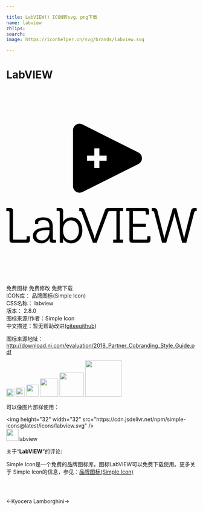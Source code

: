 ```yaml
---

title: LabVIEW() ICON转svg、png下载
name: labview
zhTips: 
search: 
image: https://iconhelper.cn/svg/brands/labview.svg

---
```


# LabVIEW  <small style="font-size: 60%;font-weight: 100"></small>

<div id="svg" class="svg-wrap">
<svg role="img" xmlns="http://www.w3.org/2000/svg" viewBox="0 0 24 24"><title>LabVIEW icon</title><path d="M9.176 4.469a.817.817 0 00-.768.816v7.055a.816.816 0 001.182.73l7.058-3.527a.818.818 0 000-1.463L9.59 4.553a.808.808 0 00-.414-.084zm1.918 3.107h.638v.916h.916v.639h-.916v.918h-.638V9.13h-.918v-.639h.918v-.916zm-4.752 7.51v.367h.262c.086 0 .136.05.136.137v3.869h.41v-.273a2.6 2.6 0 00-.011-.256h.011s.281.603 1.028.603c.82 0 1.41-.646 1.41-1.635 0-.97-.522-1.642-1.361-1.642-.802 0-1.065.598-1.065.598H7.15s.012-.113.012-.256v-1.131c0-.267-.112-.381-.379-.381h-.441zm2.855 0v.387h.063c.118 0 .18.018.224.136l1.436 3.85h.467l1.437-3.85c.044-.118.105-.136.223-.136h.834v3.601h-.41v.385h1.25v-.385h-.418v-3.601h.418v-.387h-1.805c-.31 0-.404.056-.516.361l-1.076 2.942c-.08.223-.168.566-.168.566h-.011s-.088-.343-.168-.566L9.9 15.447c-.105-.298-.199-.361-.51-.361h-.193zm5.922 0v.387h.404v3.607c0 .268.112.379.38.379h1.89c.268 0 .379-.111.379-.379v-.435h-.404v.29c0 .094-.05.14-.137.14h-1.535c-.087 0-.137-.046-.137-.14v-1.484h1.64v-.387h-1.64v-1.591h1.492c.087 0 .137.043.137.136v.293h.41v-.435c0-.268-.112-.381-.379-.381h-2.5zM0 15.088v.385h.268c.086 0 .136.043.136.136v3.471c0 .268.112.379.38.379h1.81c.267 0 .379-.111.379-.379v-.435h-.41v.29c0 .094-.05.137-.137.137H.976c-.086 0-.136-.043-.136-.136v-3.47c0-.267-.112-.378-.38-.378H0zm18.334 0v.385h.076c.118 0 .197.018.229.136l1.002 3.85h.515l.897-3.047c.08-.28.156-.64.156-.64h.012s.067.366.142.646l.815 3.041h.515l1.008-3.85c.031-.118.106-.136.23-.136H24v-.385h-.193c-.311 0-.453.055-.528.36l-.76 3.015c-.055.224-.1.467-.1.467h-.01s-.039-.243-.1-.467l-.877-3.358h-.43l-.963 3.358c-.062.224-.12.467-.12.467h-.01s-.039-.243-.095-.467l-.757-3.016c-.075-.304-.219-.36-.53-.36h-.193zM4.637 16.256c-.274 0-1.02.094-1.02.53v.298h.404v-.2c0-.23.454-.273.61-.273.572 0 .808.23.808.883v.037h-.173c-.542 0-1.916.038-1.916 1.076 0 .622.54.926 1.062.926.784 0 1.046-.678 1.04-.678h.01s-.005.094-.005.23c0 .256.106.374.373.374h.43v-.367h-.262c-.087 0-.137-.044-.137-.137v-1.498c0-.672-.236-1.201-1.224-1.201zm3.527.387c.578 0 .988.49.988 1.255 0 .796-.452 1.262-1.006 1.262-.671 0-.996-.628-.996-1.256 0-.889.492-1.261 1.014-1.261zm-2.906 1.224h.181v.143c0 .54-.362 1.162-.959 1.162-.466 0-.695-.298-.695-.59 0-.703.982-.715 1.473-.715Z"/></svg>
</div>
<detail full-name='labview'></detail>

<div class="detail-page">
<p>
<span><span class="badge-success badge">免费图标</span> <span class="badge-success badge">免费修改</span>  <span class="badge-success badge">免费下载</span> </span>
<br/>
<span>
ICON库：
<span class="badge-secondary badge">品牌图标(Simple Icon)</span> 
</span>
<br/>
<span>
CSS名称：
<span class="badge-secondary badge">labview</span> 
</span>

<br/>
<span>
版本：
<span class="badge-secondary badge">2.8.0</span> 
</span>
<br/>
<span>图标来源/作者：<span class="badge-light badge">Simple Icon</span></span> 
<br/>
<span class="zh-detail">中文描述：暂无<span class="help-link"><span>帮助改进</span>(<a href="https://gitee.com/liuwave/icon-helper/edit/master/json/brands/labview.json" target="_blank" rel="noopener noreferrer">gitee</a><a href="https://github.com/liuwave/icon-helper/edit/master/json/brands/labview.json" target="_blank" rel="noopener noreferrer">github</a></span>)</span><br/>
</p>
</div><div class="description description alert alert-light"><p>图标来源地址：<a href="http://download.ni.com/evaluation/2018_Partner_Cobranding_Style_Guide.pdf" target="_blank" rel="noopener noreferrer">http://download.ni.com/evaluation/2018_Partner_Cobranding_Style_Guide.pdf</a></p></div>
<div class="alert alert-dark">
<img height="21" width="21" src="https://cdn.jsdelivr.net/npm/simple-icons@latest/icons/labview.svg" />
<img height="24" width="24" src="https://cdn.jsdelivr.net/npm/simple-icons@latest/icons/labview.svg" />
<img height="32" width="32" src="https://cdn.jsdelivr.net/npm/simple-icons@latest/icons/labview.svg" />
<img height="48" width="48" src="https://cdn.jsdelivr.net/npm/simple-icons@latest/icons/labview.svg" />
<img height="64" width="64" src="https://cdn.jsdelivr.net/npm/simple-icons@latest/icons/labview.svg" />
<img height="96" width="96" src="https://cdn.jsdelivr.net/npm/simple-icons@latest/icons/labview.svg" />

</div>
<div>
  <p>可以像图片那样使用：    
  </p>
  <div class="alert alert-primary" style="font-size: 14px">
    &lt;img height="32" width="32" src="https://cdn.jsdelivr.net/npm/simple-icons@latest/icons/labview.svg" /&gt;
    <copy-btn content='<img height="32" width="32" src="https://cdn.jsdelivr.net/npm/simple-icons@latest/icons/labview.svg" />'></copy-btn>
  </div>
  <div class="alert alert-secondary">
    <img height="32" width="32" src="https://cdn.jsdelivr.net/npm/simple-icons@latest/icons/labview.svg" />labview
    <copy-btn content="labview" btn-title="复制图标名称"></copy-btn>
  </div>
</div>
<div class="icon-detail__container">
<p>关于“<b>LabVIEW</b>”的评论:</p>
</div>
<Vssue title="关于“LabVIEW”的评论" />
<div><p>Simple Icon是一个免费的品牌图标库。图标LabVIEW可以免费下载使用。更多关于  Simple Icon的信息，参见：<a target="_blank" href="https://iconhelper.cn/brands.html">品牌图标(Simple Icon)</a>
</p></div>


<div style="padding:2rem 0 " class="page-nav"><p class="inner"><span class="prev">←<router-link to="/icon/kyocera.html">Kyocera</router-link></span> <span class="next"><router-link to="/icon/lamborghini.html">Lamborghini</router-link>→</span></p></div>
